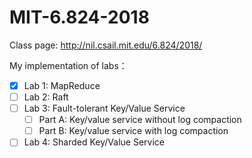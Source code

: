 # MIT-6.824-2018
Class page: http://nil.csail.mit.edu/6.824/2018/

My implementation of labs：
- [x] Lab 1: MapReduce
- [ ] Lab 2: Raft
- [ ] Lab 3: Fault-tolerant Key/Value Service
    - [ ] Part A: Key/value service without log compaction
    - [ ] Part B: Key/value service with log compaction
- [ ] Lab 4: Sharded Key/Value Service